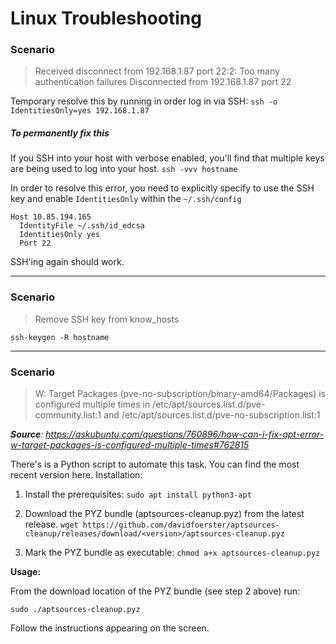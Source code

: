 # Linux Troubleshooting

### Scenario
> Received disconnect from 192.168.1.87 port 22:2: Too many authentication failures
> Disconnected from 192.168.1.87 port 22

Temporary resolve this by running in order log in via SSH:
`ssh -o IdentitiesOnly=yes 192.168.1.87 ` 


##### To permanently fix this 

If you SSH into your host with verbose enabled, you'll find that multiple keys are being used to log into your host.
`ssh -vvv hostname`

In order to resolve this error, you need to explicitly specify to use the SSH key and enable `IdentitiesOnly` within the `~/.ssh/config`

``` 
Host 10.85.194.165
  IdentityFile ~/.ssh/id_edcsa
  IdentitiesOnly yes
  Port 22
```

SSH'ing again should work.
___

### Scenario

>Remove SSH key from know_hosts

`ssh-keygen -R hostname`

___

### Scenario

>W: Target Packages (pve-no-subscription/binary-amd64/Packages) is configured multiple times in /etc/apt/sources.list.d/pve-community.list:1 and /etc/apt/sources.list.d/pve-no-subscription.list:1

***Source**: https://askubuntu.com/questions/760896/how-can-i-fix-apt-error-w-target-packages-is-configured-multiple-times#762815* 


There's is a Python script to automate this task. You can find the most recent version here.
Installation:

1. Install the prerequisites:
`sudo apt install python3-apt`

1. Download the PYZ bundle (aptsources-cleanup.pyz) from the latest release.
`wget https://github.com/davidfoerster/aptsources-cleanup/releases/download/<version>/aptsources-cleanup.pyz`

1. Mark the PYZ bundle as executable:
`chmod a+x aptsources-cleanup.pyz`

**Usage:**

From the download location of the PYZ bundle (see step 2 above) run:

`sudo ./aptsources-cleanup.pyz`

Follow the instructions appearing on the screen.
